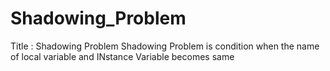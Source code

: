 # Shadowing_Problem
Title : Shadowing Problem
Shadowing Problem is condition when the name of local variable and INstance Variable becomes same 
